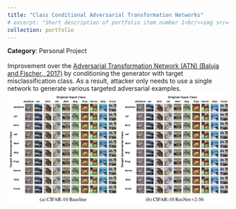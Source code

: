```yaml
---
title: "Class Conditional Adversarial Transformation Networks"
# excerpt: "Short description of portfolio item number 1<br/><img src='/images/500x300.png'>"
collection: portfolio
---
```


**Category**: Personal Project<br/><br/>
Improvement over the [Adversarial Transformation Network (ATN) (Baluja and Fischer., 2017)](https://www.aaai.org/ocs/index.php/AAAI/AAAI18/paper/view/16529) by conditioning the generator with target misclassification class. As a result, attacker only needs to use a single network to generate various targeted adversarial examples.<br/>
<img src='/images/ccatn.png'>

